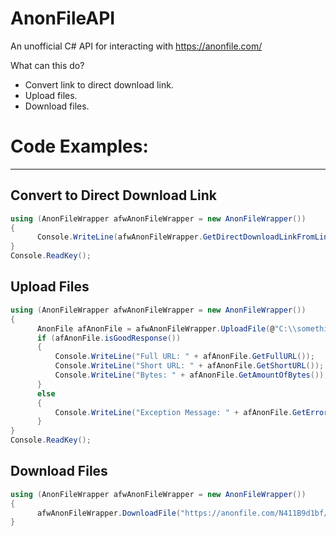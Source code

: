 # AnonFileAPI

An unofficial C# API for interacting with https://anonfile.com/


What can this do? 
  - Convert link to direct download link.
  - Upload files.
  - Download files.
  
 
# Code Examples:
___
## Convert to Direct Download Link
```c#
using (AnonFileWrapper afwAnonFileWrapper = new AnonFileWrapper())
{
      Console.WriteLine(afwAnonFileWrapper.GetDirectDownloadLinkFromLink("https://anonfile.com/N411B9d1bf/badstuff.txt"));
}
Console.ReadKey();
```

## Upload Files
```c#
using (AnonFileWrapper afwAnonFileWrapper = new AnonFileWrapper())
{
      AnonFile afAnonFile = afwAnonFileWrapper.UploadFile(@"C:\\something.exe");
      if (afAnonFile.isGoodResponse())
      {
          Console.WriteLine("Full URL: " + afAnonFile.GetFullURL());
          Console.WriteLine("Short URL: " + afAnonFile.GetShortURL());
          Console.WriteLine("Bytes: " + afAnonFile.GetAmountOfBytes());
      }
      else
      {
          Console.WriteLine("Exception Message: " + afAnonFile.GetErrorCode());
      }
}
Console.ReadKey();
```

## Download Files
```c#
using (AnonFileWrapper afwAnonFileWrapper = new AnonFileWrapper())
{
      afwAnonFileWrapper.DownloadFile("https://anonfile.com/N411B9d1bf/badstuff.txt", @"C:\Users\Username\Downloads\badstuff.txt");
}
```
